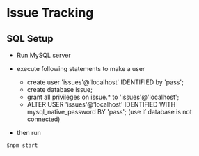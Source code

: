 # Issue Tracking
## SQL Setup


- Run MySQL server
- execute following statements to make a user
	* create user 'issues'@'localhost' IDENTIFIED by 'pass';
	* create database issue;
	* grant all privileges on issue.* to 'issues'@'localhost';
	* ALTER USER 'issues'@'localhost' IDENTIFIED WITH mysql_native_password BY 'pass';
(use if database is not connected)

- then run
```
$npm start
```